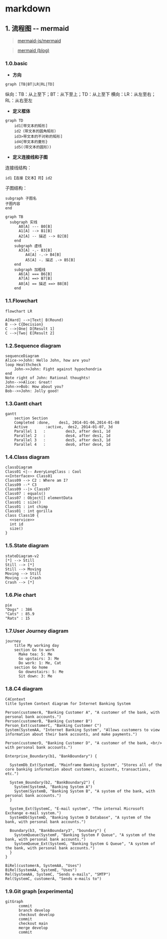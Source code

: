 # markdown

## 1. 流程图 -- mermaid

> [mermaid-js/mermaid](https://github.com/mermaid-js/mermaid)

> [mermaid (blog)](https://mermaid-js.github.io/mermaid/#/)

### 1.0.basic

- **方向**

```
graph [TB|BT|LR|RL|TD]
```

纵向：TB：从上至下；BT：从下至上；TD：从上至下
横向：LR：从左至右；RL：从右至左

- **定义框体**

```mermaid
graph TD
    id1[带文本的矩形]
    id2（带文本的圆角矩形）
    id3>带文本的不对称的矩形]
    id4{带文本的菱形}
    id5(（带文本的圆形）)
```

- **定义连接线和子图**

连接线结构：

```
id1【连接【文本】符】id2
```

子图结构：

```
subgraph 子图名
子图内容
end
```

```mermaid
graph TB
  subgraph 实线
      A0[A] --- B0[B]
      A1[A] --> B1[B]
      A2[A] -- 描述 --> B2[B]
    end
    subgraph 虚线
      A3[A] -.- B3[B]
         A4[A] -.-> B4[B]
         A5[A] -. 描述 .-> B5[B]
    end
    subgraph 加粗线
      A6[A] === B6[B]
      A7[A] ==> B7[B]
      A8[A] == 描述 ==> B8[B]
    end
```

### 1.1.Flowchart

```mermaid
flowchart LR

A[Hard] -->|Text| B(Round)
B --> C{Decision}
C -->|One| D[Result 1]
C -->|Two| E[Result 2]
```

### 1.2.Sequence diagram

```mermaid
sequenceDiagram
Alice->>John: Hello John, how are you?
loop Healthcheck
    John->>John: Fight against hypochondria
end
Note right of John: Rational thoughts!
John-->>Alice: Great!
John->>Bob: How about you?
Bob-->>John: Jolly good!
```

### 1.3.Gantt chart

```mermaid
gantt
    section Section
    Completed :done,    des1, 2014-01-06,2014-01-08
    Active        :active,  des2, 2014-01-07, 3d
    Parallel 1   :         des3, after des1, 1d
    Parallel 2   :         des4, after des1, 1d
    Parallel 3   :         des5, after des3, 1d
    Parallel 4   :         des6, after des4, 1d
```

### 1.4.Class diagram

```mermaid
classDiagram
Class01 <|-- AveryLongClass : Cool
<<Interface>> Class01
Class09 --> C2 : Where am I?
Class09 --* C3
Class09 --|> Class07
Class07 : equals()
Class07 : Object[] elementData
Class01 : size()
Class01 : int chimp
Class01 : int gorilla
class Class10 {
  <<service>>
  int id
  size()
}
```

### 1.5.State diagram

```mermaid
stateDiagram-v2
[*] --> Still
Still --> [*]
Still --> Moving
Moving --> Still
Moving --> Crash
Crash --> [*]
```

### 1.6.Pie chart

```mermaid
pie
"Dogs" : 386
"Cats" : 85.9
"Rats" : 15
```

### 1.7.User Journey diagram

```mermaid
journey
    title My working day
    section Go to work
      Make tea: 5: Me
      Go upstairs: 3: Me
      Do work: 1: Me, Cat
    section Go home
      Go downstairs: 5: Me
      Sit down: 3: Me
```

### 1.8.C4 diagram

```mermaid
C4Context
title System Context diagram for Internet Banking System

Person(customerA, "Banking Customer A", "A customer of the bank, with personal bank accounts.")
Person(customerB, "Banking Customer B")
Person_Ext(customerC, "Banking Customer C")
System(SystemAA, "Internet Banking System", "Allows customers to view information about their bank accounts, and make payments.")

Person(customerD, "Banking Customer D", "A customer of the bank, <br/> with personal bank accounts.")

Enterprise_Boundary(b1, "BankBoundary") {

  SystemDb_Ext(SystemE, "Mainframe Banking System", "Stores all of the core banking information about customers, accounts, transactions, etc.")

  System_Boundary(b2, "BankBoundary2") {
    System(SystemA, "Banking System A")
    System(SystemB, "Banking System B", "A system of the bank, with personal bank accounts.")
  }

  System_Ext(SystemC, "E-mail system", "The internal Microsoft Exchange e-mail system.")
  SystemDb(SystemD, "Banking System D Database", "A system of the bank, with personal bank accounts.")

  Boundary(b3, "BankBoundary3", "boundary") {
    SystemQueue(SystemF, "Banking System F Queue", "A system of the bank, with personal bank accounts.")
    SystemQueue_Ext(SystemG, "Banking System G Queue", "A system of the bank, with personal bank accounts.")
  }
}

BiRel(customerA, SystemAA, "Uses")
BiRel(SystemAA, SystemE, "Uses")
Rel(SystemAA, SystemC, "Sends e-mails", "SMTP")
Rel(SystemC, customerA, "Sends e-mails to")
```

### 1.9.Git graph [experimenta]

```mermaid
gitGraph
      commit
      branch develop
      checkout develop
      commit
      checkout main
      merge develop
      commit
```
